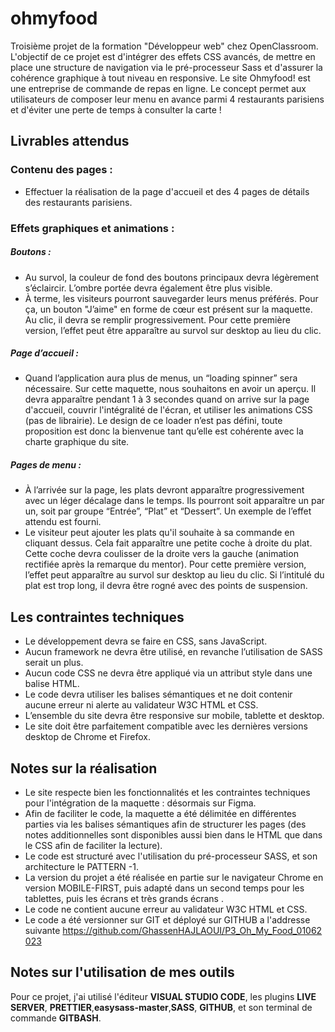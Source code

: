 # ohmyfood
Troisième projet de la formation "Développeur web" chez OpenClassroom. L'objectif de ce projet est d'intégrer des effets CSS avancés, de mettre en place une structure de navigation via le pré-processeur Sass et d'assurer la cohérence graphique à tout niveau en responsive.
Le site  Ohmyfood! est une entreprise de commande de repas en ligne. Le concept permet aux utilisateurs de composer leur menu en avance parmi 4 restaurants parisiens et d'éviter une perte de temps à consulter la carte !

## Livrables attendus

### Contenu des pages :

- Effectuer la réalisation de la page d'accueil et des 4 pages de détails des restaurants parisiens.
 
### Effets graphiques et animations :

##### Boutons :

- Au survol, la couleur de fond des boutons principaux devra légèrement s’éclaircir. L’ombre portée devra également être plus visible. 
- À terme, les visiteurs pourront sauvegarder leurs menus préférés. Pour ça, un bouton "J’aime" en forme de cœur est présent sur la maquette. Au clic, il devra se remplir progressivement. Pour cette première version, l’effet peut être apparaître au survol sur desktop au lieu du clic. 

##### Page d’accueil :

- Quand l’application aura plus de menus, un “loading spinner” sera nécessaire. Sur cette maquette, nous souhaitons en avoir un aperçu. Il devra apparaître pendant 1 à 3 secondes quand on arrive sur la page d'accueil, couvrir l'intégralité de l'écran, et utiliser les animations CSS (pas de librairie). Le design de ce loader n’est pas défini, toute proposition est donc la bienvenue tant qu’elle est cohérente avec la charte graphique du site.
 
##### Pages de menu :

- À l’arrivée sur la page, les plats devront apparaître progressivement avec un léger décalage dans le temps. Ils pourront soit apparaître un par un, soit par groupe “Entrée”, “Plat” et “Dessert”. Un exemple de l’effet attendu est fourni.
- Le visiteur peut ajouter les plats qu'il souhaite à sa commande en cliquant dessus. Cela fait apparaître une petite coche à droite du plat. Cette coche devra coulisser de la droite vers la gauche (animation rectifiée après la remarque du mentor). Pour cette première version, l’effet peut apparaître au survol sur desktop au lieu du clic. Si l’intitulé du plat est trop long, il devra être rogné avec des points de suspension.

## Les contraintes techniques

- Le développement devra se faire en CSS, sans JavaScript.
- Aucun framework ne devra être utilisé, en revanche l’utilisation de SASS serait un plus. 
- Aucun code CSS ne devra être appliqué via un attribut style dans une balise HTML. 
- Le code devra utiliser les balises sémantiques et ne doit contenir aucune erreur ni alerte au validateur W3C HTML et CSS.
- L’ensemble du site devra être responsive sur mobile, tablette et desktop. 
- Le site doit être parfaitement compatible avec les dernières versions desktop de Chrome et Firefox. 

## Notes sur la réalisation

- Le site respecte bien les fonctionnalités et les contraintes techniques pour l'intégration de la maquette : désormais sur Figma.
- Afin de faciliter le code, la maquette a été délimitée en différentes parties via les balises sémantiques afin de structurer les pages (des notes additionnelles sont disponibles aussi bien dans le HTML que dans le CSS afin de faciliter la lecture).
- Le code est structuré avec l'utilisation du pré-processeur SASS, et son architecture le PATTERN -1.
- La version du projet a été réalisée en partie sur le navigateur Chrome en version MOBILE-FIRST, puis adapté dans un second temps pour les tablettes, puis les écrans et très grands écrans .
- Le code ne contient aucune erreur au validateur W3C HTML et CSS.
- Le code a été versionner sur GIT et déployé sur GITHUB a l'addresse suivante https://github.com/GhassenHAJLAOUI/P3_Oh_My_Food_01062023 

## Notes sur l'utilisation de mes outils

Pour ce projet, j'ai utilisé l'éditeur **VISUAL STUDIO CODE**, les plugins **LIVE SERVER**, **PRETTIER**,**easysass-master**,**SASS**, **GITHUB**, et son terminal de commande **GITBASH**.
